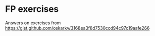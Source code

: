 # FP exercises

Answers on exercises from https://gist.github.com/oskarkv/3168ea3f8d7530ccd94c97c19aafe266
